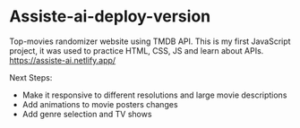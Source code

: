 # Assiste-ai-deploy-version
Top-movies randomizer website using TMDB API.
This is my first JavaScript project, it was used to practice HTML, CSS, JS and learn about APIs.
https://assiste-ai.netlify.app/

Next Steps:
- Make it responsive to different resolutions and large movie descriptions
- Add animations to movie posters changes
- Add genre selection and TV shows
